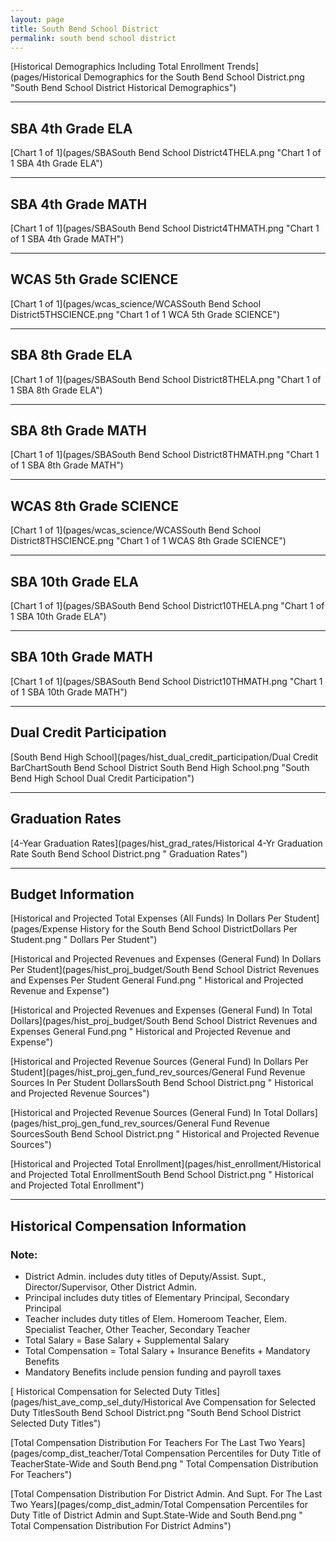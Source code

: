```yaml
---
layout: page
title: South Bend School District
permalink: south bend school district
---
```



[Historical Demographics Including Total Enrollment Trends](pages/Historical Demographics for the South Bend School District.png "South Bend School District Historical Demographics")

___

## SBA 4th Grade ELA

[Chart 1 of 1](pages/SBASouth Bend School District4THELA.png "Chart 1 of 1 SBA 4th Grade ELA")


___

## SBA 4th Grade MATH

[Chart 1 of 1](pages/SBASouth Bend School District4THMATH.png "Chart 1 of 1 SBA 4th Grade MATH")


___

## WCAS 5th Grade SCIENCE

[Chart 1 of 1](pages/wcas_science/WCASSouth Bend School District5THSCIENCE.png "Chart 1 of 1 WCA 5th Grade SCIENCE")


___

## SBA 8th Grade ELA

[Chart 1 of 1](pages/SBASouth Bend School District8THELA.png "Chart 1 of 1 SBA 8th Grade ELA")


___

## SBA 8th Grade MATH

[Chart 1 of 1](pages/SBASouth Bend School District8THMATH.png "Chart 1 of 1 SBA 8th Grade MATH")


___

## WCAS 8th Grade SCIENCE

[Chart 1 of 1](pages/wcas_science/WCASSouth Bend School District8THSCIENCE.png "Chart 1 of 1 WCAS 8th Grade SCIENCE")


___

## SBA 10th Grade ELA

[Chart 1 of 1](pages/SBASouth Bend School District10THELA.png "Chart 1 of 1 SBA 10th Grade ELA")


___

## SBA 10th Grade MATH

[Chart 1 of 1](pages/SBASouth Bend School District10THMATH.png "Chart 1 of 1 SBA 10th Grade MATH")


___

## Dual Credit Participation

[South Bend High School](pages/hist_dual_credit_participation/Dual Credit BarChartSouth Bend School District South Bend High School.png "South Bend High School Dual Credit Participation")


___

## Graduation Rates

[4-Year Graduation Rates](pages/hist_grad_rates/Historical 4-Yr Graduation Rate South Bend School District.png " Graduation Rates")


___

## Budget Information

[Historical and Projected Total Expenses (All Funds) In Dollars Per Student](pages/Expense History for the South Bend School DistrictDollars Per Student.png " Dollars Per Student")

[Historical and Projected Revenues and Expenses (General Fund) In Dollars Per Student](pages/hist_proj_budget/South Bend School District Revenues and Expenses Per Student General Fund.png " Historical and Projected Revenue and Expense")

[Historical and Projected Revenues and Expenses (General Fund) In Total Dollars](pages/hist_proj_budget/South Bend School District Revenues and Expenses General Fund.png " Historical and Projected Revenue and Expense")

[Historical and Projected Revenue Sources (General Fund) In Dollars Per Student](pages/hist_proj_gen_fund_rev_sources/General Fund Revenue Sources In Per Student DollarsSouth Bend School District.png " Historical and Projected Revenue Sources")

[Historical and Projected Revenue Sources (General Fund) In Total Dollars](pages/hist_proj_gen_fund_rev_sources/General Fund Revenue SourcesSouth Bend School District.png " Historical and Projected Revenue Sources")

[Historical and Projected Total Enrollment](pages/hist_enrollment/Historical and Projected Total EnrollmentSouth Bend School District.png " Historical and Projected Total Enrollment")


___

## Historical Compensation Information
### Note:
- District Admin. includes duty titles of Deputy/Assist. Supt., Director/Supervisor, Other District Admin.
- Principal includes duty titles of Elementary Principal, Secondary Principal
- Teacher includes duty titles of Elem. Homeroom Teacher, Elem. Specialist Teacher, Other Teacher, Secondary Teacher
- Total Salary = Base Salary + Supplemental Salary
- Total Compensation = Total Salary + Insurance Benefits + Mandatory Benefits
- Mandatory Benefits include pension funding and payroll taxes

[ Historical Compensation for Selected Duty Titles](pages/hist_ave_comp_sel_duty/Historical Ave Compensation for Selected Duty TitlesSouth Bend School District.png "South Bend School District Selected Duty Titles")

[Total Compensation Distribution For Teachers For The Last Two Years](pages/comp_dist_teacher/Total Compensation Percentiles for Duty Title of TeacherState-Wide and South Bend.png " Total Compensation Distribution For Teachers")

[Total Compensation Distribution For District Admin. And Supt. For The Last Two Years](pages/comp_dist_admin/Total Compensation Percentiles for Duty Title of District Admin and Supt.State-Wide and South Bend.png " Total Compensation Distribution For District Admins")

